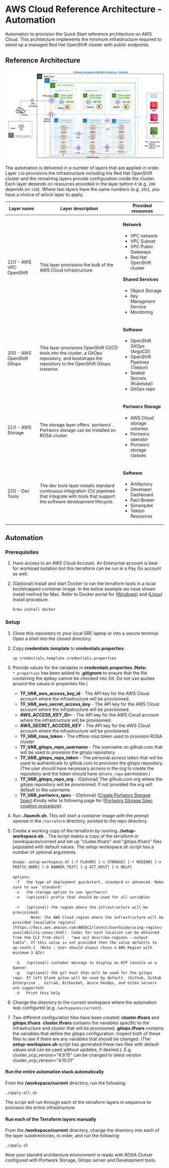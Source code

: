 # AWS Cloud Reference Architecture - Automation

Automation to provision the Quick Start reference architecture on AWS Cloud. This architecture implements the minimum infrastructure required to stand up a managed Red Hat OpenShift cluster with public endpoints.

## Reference Architecture

![Standard](aws_standard_architecture.png)

The automation is delivered in a number of layers that are applied in order. Layer `110` provisions the infrastructure including the Red Hat OpenShift cluster and the remaining layers provide configuration inside the cluster. Each layer depends on resources provided in the layer before it (e.g. `200` depends on `110`). Where two layers have the same numbers (e.g. `205`), you have a choice of which layer to apply.

<table>
<thead>
<tr>
<th>Layer name</th>
<th>Layer description</th>
<th>Provided resources</th>
</tr>
</thead>
<tbody>
<tr>
<td>110 - AWS VPC OpenShift</td>
<td>This layer provisions the bulk of the AWS Cloud infrastructure</td>
<td>
<h4>Network</h4>
<ul>
<li>VPC network</li>
<li>VPC Subnet</li>
<li>VPC Public Gateways</li>
<li>Red Hat OpenShift cluster</li>
</ul>
<h4>Shared Services</h4>
<ul>
<li>Object Storage</li>
<li>Key Managment Service</li>
<li>Monitoring</li>
<ul>
</ul>
</td>
</tr>
<tr>
<td>200 -  AWS OpenShift Gitops </td>
<td>This layer provisions OpenShift CI/CD tools into the cluster, a GitOps repository, and bootstraps the repository to the OpenShift Gitops instance.</td>
<td>
<h4>Software </h4>
<ul>
<li>OpenShift GitOps (ArgoCD)</li>
<li>OpenShift Pipelines (Tekton)</li>
<li>Sealed Secrets (Kubeseal)</li>
<li>GitOps repo</li>
</ul>
</td>
</tr>
<tr>
<td>210 - AWS Storage</td>
<td>The storage layer offers `portworx`. Portworx storage can be installed on ROSA cluster.
</td>
<td>
<ul>    
</ul>
<h4>Portworx Storage</h4>
<ul>
<li>AWS Cloud storage volumes</li>
<li>Portworx operator</li>
<li>Portworx storage classes</li>
</ul>
</td>
</tr>
<tr>
<td>220 - Dev Tools</td>
<td>The dev tools layer installs standard continuous integration (CI) pipelines that integrate with tools that support the software development lifecycle.</td>
<td>
<h4>Software</h4>
<ul>
<li>Artifactory</li>
<li>Developer Dashboard</li>
<li>Pact Broker</li>
<li>Sonarqube</li>
<li>Tekton Resources</li>
</ul>
</td>
</tr>
</tbody>
</table>

## Automation

### Prerequisites

1. Have access to an AWS Cloud Account. An Enterprise account is best for workload isolation but this terraform can be run in a Pay Go account as well.

2. (Optional) Install and start Docker to run the terraform tools in a local bootstrapped container image. In the below example we have shown install method for Mac. Refer to Docker portal for ([Windows](https://docs.docker.com/desktop/install/windows-install/)) and ([Linux](https://docs.docker.com/desktop/install/linux-install/)) Install procedure.

    ```shell
    brew install docker 
    ```

### Setup

1. Clone this repository to your local SRE laptop or into a secure terminal. Open a shell into the cloned directory.
2. Copy **credentials.template** to **credentials.properties**.
    ```shell
    cp credentials.template credentials.properties
    ```
3. Provide values for the variables in **credentials.properties**  (**Note:** `*.properties` has been added to **.gitignore** to ensure that the file containing the apikey cannot be checked into Git. Do not use quotes around the values in properties file )
    - **TF_VAR_aws_access_key_id** - The API key for the AWS Cloud account where the infrastructure will be provisioned.
    - **TF_VAR_aws_secret_access_key** - The API key for the AWS Cloud account where the infrastructure will be provisioned.
    - **AWS_ACCESS_KEY_ID=** - The API key for the AWS Cloud account where the infrastructure will be provisioned.
    - **AWS_SECRET_ACCESS_KEY** - The API key for the AWS Cloud account where the infrastructure will be provisioned.
    - **TF_VAR_rosa_token** - The offline rosa token used to provision  ROSA cluster
    - **TF_VAR_gitops_repo_username** - The username on github.com that will be used to provision the gitops repository.
    - **TF_VAR_gitops_repo_token** - The personal access token that will be used to authenticate to github.com to provision the gitops repository. (The user should have necessary access in the org to create the repository and the token should have `delete_repo` permission.)
    - **TF_VAR_gitops_repo_org** - (Optional) The github.com org where the gitops repository will be provisioned. If not provided the org will default to the username. 
    - **TF_VAR_portworx_spec** - (Optional) ([Create Portworx Storage Spec](https://central.portworx.com/dashboard)).Kindly refer to following page for ([Portworx Storage Spec creation procedure](https://github.com/cloud-native-toolkit/terraform-aws-portworx/blob/main/PORTWORX_ESSENTIALS.md)).

4. Run **./launch.sh**. This will start a container image with the prompt opened in the `/terraform` directory, pointed to the repo directory.
5. Create a working copy of the terraform by running **./setup-workspace.sh**. . The script makes a copy of the terraform in /workspaces/current and set up "cluster.tfvars" and "gitops.tfvars" files populated with default values. The setup-workspace.sh script has a number of optional arguments.
    
    ```
    Usage: setup-workspace.sh [-f FLAVOR] [-s STORAGE] [-r REGION] [-n PREFIX_NAME] [-b BANNER_TEXT] [-g GIT_HOST] [-h HELP]
    
    options:
     -f   the type of deployment quickstart, standard or advanced. Make sure to use 'standard'
     -s   the storage option to use (portworx)
     -n   (optional) prefix that should be used for all variables

     -r   (optional) the region where the infrastructure will be provisioned. 
            Note: the AWS Cloud region where the infrastructure will be provided [available regions](https://docs.aws.amazon.com/AWSEC2/latest/UserGuide/using-regions-availability-zones.html). Codes for each location can be obtained from the CLI from shell - "aws ec2 describe-regions --output table". If this value is not provided then the value defaults to ap-south-1  (Note : User should always chose a AWS Region with minimum 3 AZs)
              
     -b   (optional) customer message to display on OCP console as a banner
     -g   (optional) the git host that will be used for the gitops repo. If left blank gitea will be used by default. (Github, Github Enterprise ,  Gitlab, Bitbucket, Azure DevOps, and Gitea servers are supported)
     -h   Print this help    

    ```
6. Change the directory to the current workspace where the automation was configured (e.g. `/workspaces/current`).
7. Two different configuration files have been created: **cluster.tfvars** and **gitops.tfvars**. **cluster.tfvars** contains the variables specific to the infrastructure and cluster that will be provisioned. **gitops.tfvars** contains the variables that define the gitops configuration. Inspect both of these files to see if there are any variables that should be changed. (The **setup-workspace.sh** script has generated these two files with default values and can be used without updates, if desired.). E.g. cluster_ocp_version="4.9.15" can be changed to latest version cluster_ocp_version="4.10.01"

#### Run the entire automation stack automatically

From the **/workspace/current** directory, run the following:

```shell
./apply-all.sh
```

The script will run through each of the terraform layers in sequence to provision the entire infrastructure.

#### Run each of the Terraform layers manually

From the **/workspace/current** directory, change the directory into each of the layer subdirectories, in order, and run the following:

```shell
./apply.sh
```

Now your standrd architecture environment is ready with ROSA Clutser configured with Portwork Storage, Gitops server and Development tools.